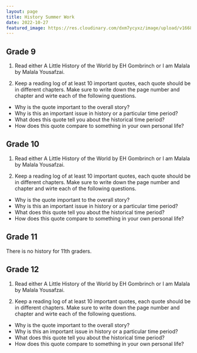 ```yaml
---
layout: page
title: History Summer Work
date: 2022-10-27
featured_image: https://res.cloudinary.com/dxm7ycyxz/image/upload/v1668016957/2022/05/History1-150x150_pqtlgz.jpg
---
```


## Grade 9

1. Read either A Little History of the World by EH Gombrinch or I am Malala by Malala Yousafzai.

2. Keep a reading log of at least 10 important quotes, each quote should be in different chapters. Make sure to write down the page number and chapter and wirte each of the following questions.

- Why is the quote important to the overall story?
- Why is this an important issue in history or a particular time period?
- What does this quote tell you about the historical time period?
- How does this quote compare to something in your own personal life?

## Grade 10

1. Read either A Little History of the World by EH Gombrinch or I am Malala by Malala Yousafzai.

2. Keep a reading log of at least 10 important quotes, each quote should be in different chapters. Make sure to write down the page number and chapter and wirte each of the following questions.

- Why is the quote important to the overall story?
- Why is this an important issue in history or a particular time period?
- What does this quote tell you about the historical time period?
- How does this quote compare to something in your own personal life?

## Grade 11

There is no history for 11th graders.

## Grade 12

1. Read either A Little History of the World by EH Gombrinch or I am Malala by Malala Yousafzai.

2. Keep a reading log of at least 10 important quotes, each quote should be in different chapters. Make sure to write down the page number and chapter and wirte each of the following questions.

- Why is the quote important to the overall story?
- Why is this an important issue in history or a particular time period?
- What does this quote tell you about the historical time period?
- How does this quote compare to something in your own personal life?